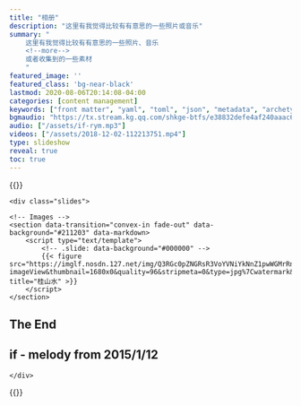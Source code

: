 ```yaml
---
title: "相册"
description: "这里有我觉得比较有有意思的一些照片或音乐"
summary: "
    这里有我觉得比较有有意思的一些照片、音乐
    <!--more-->
    或者收集到的一些素材
    "
featured_image: ''
featured_class: 'bg-near-black'
lastmod: 2020-08-06T20:14:08-04:00
categories: [content management]
keywords: ["front matter", "yaml", "toml", "json", "metadata", "archetypes"]
bgmaudio: "https://tx.stream.kg.qq.com/shkge-btfs/e38832defe4af240aaac6f2172948022a9117019"
audio: ["/assets/if-rym.mp3"]
videos: ["/assets/2018-12-02-112213751.mp4"]
type: slideshow
reveal: true
toc: true
---
```


{{<rawhtml>}}
<div class="reveal">

    <div class="slides">


<section data-auto-animate data-transition="zoom" data-markdown>
    <script type="text/template">
    ## 那美丽的回忆

    太久也太远，没想起来，也就丢失了...

    曾经，尝试过把记忆塞进磁盘

    但，并不牢靠，就像一个人脑子里存放的东西终究一天会消失...

    [《乐乎》](http://jimbowhy.lofter.com/post/1cac3850_9b172ac")

    ###### 背景音乐来自锶儿翻唱的《Reality》

<!-- 
        Met you by surprise I didn't realize

        Met you by surprise I didn't realize
        That my life would change forever
        Saw you standing there
        I didn't know I cared
        There was something special in the air
        Dreams are my realize
        The only kind of real fantasy
        Illusions are a common thing
        I try to live in dreams
        It seems as it's meant to be
        Dreams are my reality
        A different kind of reality
        I dream of loving in the night
        And loving seems a night
        Althoughj it's only fantasy
        If you do exist honey don't resist
        Show me a new way of loving
        Tell me that to do show me what to do
        I feel shomething special about you
        Dreams are my reality
        The only kind of reality
        May be must fool is ness has past
        And may be now at last
        I'll see how a real thing can be
        Dreams are my reality
        A wonderous world where I like to be
        I dream of holing you all night and holing you seem try
        Perhaps that's my reality
        Met you by surprise I didn't realize
        That'my life would change forever
        Tell me that it's true feelings that are you
        I feel something special about you
        Dreams are my reality
        A wonderous world where I like to be
        Illusions are a common thing
        Try to live in dreams
        Although it's only fantasy
        Dreams are my reality
        I like to dream of you close to me
        I dream of loving the night
        And loving you seem try
        Perhaps that's my reality
 -->

    </script>
</section>

<section data-transition="zoom-in fade-out">
{{< figure src="/assets/MA201702031402350084-05-02500a000.jpg" title="五指山的小女孩" >}}
</section>

<section data-transition="zoom-in fade-out">
{{< figure src="/assets/IMG_20190826_040106.jpg" title="路灯下的少年" >}}
</section>

<section data-transition="zoom-in fade-out">
{{< figure src="/assets/IMG_20190826_040643.jpg" title="同学？">}}
</section>

<!-- Slides are separated by newline + three dashes + newline, vertical slides identical but two dashes -->
<section data-transition="convex-in concave-out" data-markdown data-separator="^\n---\n$" data-separator-vertical="^\n--\n$">
    <script type="text/template">


{{< figure src="/assets/IMG_20190117_123248_s.jpg" title="阳台下的小番茄" >}}

        ---

{{< figure src="/assets/Screenshot_2019-06-16-22-53-26-585_com.tencent.karaoke.jpg" title="2017 年秋天的速写 忧郁的外甥女" >}}

        ---

{{< figure src="/assets/IMG_20181101_233654_s.jpg" title="妖艳的柿子" >}}

        ---

{{< figure src="/assets/IMG_20181016_130158.jpg" title="黄玫瑰与键盘" >}}

        ---

{{< figure src="/assets/IMG_20190827_125649.jpg" title="花儿与少年" >}}

        ---

{{< figure src="/assets/2015-11-14-a.jpg" title="以刨花论阴影的重要性" >}}

        ---

{{< figure src="/assets/2015-11-14-b.jpg" title="以刨花论阴影的重要性" >}}


    </script>
</section>


<!-- Slide attributes -->
<section data-transition="concave" data-markdown>
    <script type="text/template">
        <!-- .slide: data-background="#000000" -->
        {{< figure src="/assets/IMG_20181020_204030.jpg" title="燃烧的火柴" >}}
    </script>
</section>

    <!-- Images -->
    <section data-transition="convex-in fade-out" data-background="#211203" data-markdown>
        <script type="text/template">
            <!-- .slide: data-background="#000000" -->
            {{< figure src="https://imglf.nosdn.127.net/img/Q3RGc0pZNGRsR3VoYVNiYkNnZ1pwWGMrRndyR3hSazlHcDllMUdWMkV2a1VsZUFtQ0JmUnlnPT0.jpg?imageView&thumbnail=1680x0&quality=96&stripmeta=0&type=jpg%7Cwatermark&type=2&text=wqkgamltYm93aHkgLyBqaW1ib3doeS5sb2Z0ZXIuY29t&font=bXN5aA==&gravity=southwest&dissolve=30&fontsize=340&dx=16&dy=20&stripmeta=0" title="桂山水" >}}
        </script>
    </section>


<section data-transition="zoom">
    <h1>The End</h1>
    <h2>if - melody from 2015/1/12</h2>
    <p></p>
    <audio src="/assets/if-rym.mp3" data-autoplay></audio>
</section>

    </div>
</div>
{{</rawhtml>}}

